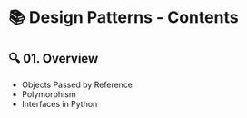 # 📚 Design Patterns - Contents

## 🔍 01. Overview
   - Objects Passed by Reference
   - Polymorphism  
   - Interfaces in Python